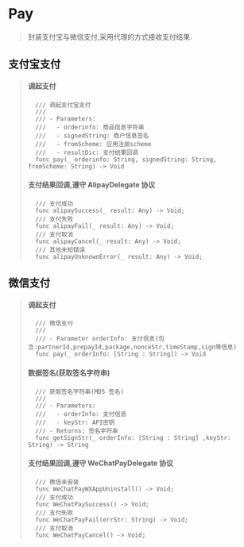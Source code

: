 # Pay
> 封装支付宝与微信支付,采用代理的方式接收支付结果.

## 支付宝支付
> #### 调起支付
> ```
>   /// 调起支付宝支付
>   ///
>	/// - Parameters:
>   ///   - orderinfo: 商品信息字符串
>   ///   - signedString: 商户信息签名
>   ///   - fromScheme: 应用注册scheme
>   ///   - resultDic: 支付结果回调
>   func pay(_ orderinfo: String, signedString: String, fromScheme: String) -> Void
> ```
> #### 支付结果回调,遵守 AlipayDelegate 协议
> ```
> 	/// 支付成功
>   func alipaySuccess(_ result: Any) -> Void;
>   /// 支付失败
>   func alipayFail(_ result: Any) -> Void;
>   /// 支付取消
>   func alipayCancel(_ result: Any) -> Void;
>   /// 其他未知错误
>   func alipayUnknownError(_ result: Any) -> Void;
> ```

## 微信支付
> #### 调起支付
> ```
>   /// 微信支付
>   ///
>   /// - Parameter orderInfo: 支付信息(包含:partnerId,prepayId,package,nonceStr,timeStamp,sign等信息)
>   func pay(_ orderInfo: [String : String]) -> Void
> ```
> #### 数据签名(获取签名字符串)
> ```
>   /// 获取签名字符串(MD5 签名)
>   ///
>   /// - Parameters:
>   ///   - orderInfo: 支付信息
>   ///   - keyStr: API密钥
>   /// - Returns: 签名字符串
>   func getSignStr(_ orderInfo: [String : String] ,keyStr: String) -> String
> ```
> #### 支付结果回调,遵守 WeChatPayDelegate 协议
> ```
>   /// 微信未安装
>   func WeChatPayWXAppUninstall() -> Void;
>   /// 支付成功
>   func WeChatPaySuccess() -> Void;
>   /// 支付失败
>   func WeChatPayFail(errStr: String) -> Void;
>   /// 支付取消
>   func WeChatPayCancel() -> Void;
> ```

